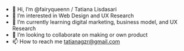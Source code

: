 - 👋 Hi, I’m @fairyqueenn / Tatiana Lisdasari
- 👀 I’m interested in Web Design and UX Research
- 🌱 I’m currently learning digital marketing, business model, and UX Research
- 💞️ I’m looking to collaborate on making or own product
- 📫 How to reach me tatianagzr@gmail.com

<!---
fairyqueenn/fairyqueenn is a ✨ special ✨ repository because its `README.md` (this file) appears on your GitHub profile.
You can click the Preview link to take a look at your changes.
--->
